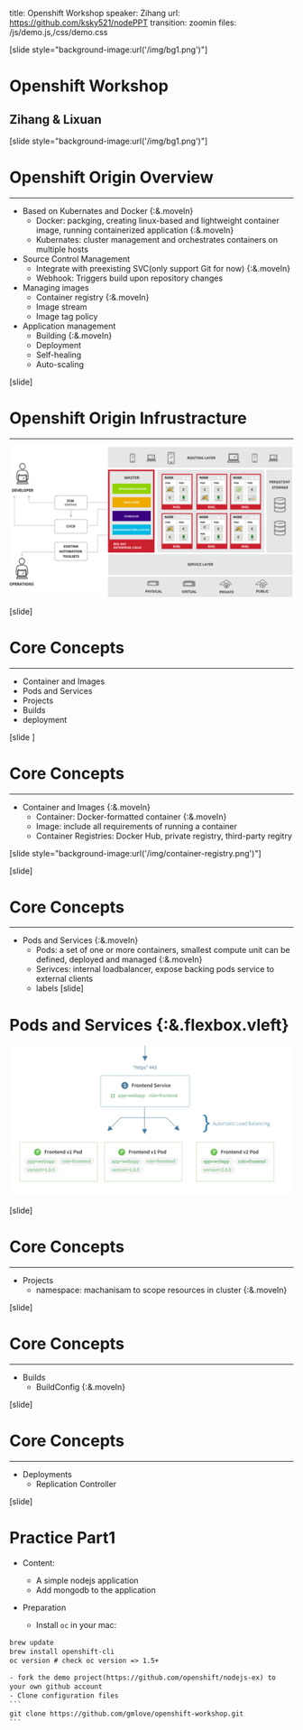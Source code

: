 title: Openshift Workshop
speaker: Zihang
url: https://github.com/ksky521/nodePPT
transition: zoomin 
files: /js/demo.js,/css/demo.css

[slide style="background-image:url('/img/bg1.png')"]

# Openshift Workshop
## Zihang & Lixuan

[slide style="background-image:url('/img/bg1.png')"]

# Openshift Origin Overview 

--- 

- Based on Kubernates and Docker {:&.moveIn}
  * Docker: packging, creating linux-based and lightweight container image, running containerized application {:&.moveIn}
  * Kubernates: cluster management and orchestrates containers on multiple hosts 
- Source Control Management 
  * Integrate with preexisting SVC(only support Git for now) {:&.moveIn} 
  * Webhook: Triggers build upon repository changes 
- Managing images  
  * Container registry {:&.moveIn}
  * Image stream 
  * Image tag policy  
- Application management 
  * Building {:&.moveIn} 
  * Deployment 
  * Self-healing 
  * Auto-scaling 

[slide]

# Openshift Origin Infrustracture 

--- 

![infrustracture](/img/openshift-infrastructure.png) 

[slide]

# Core Concepts 

--- 

- Container and Images 
- Pods and Services 
- Projects 
- Builds  
- deployment 

[slide ]

# Core Concepts 

---
- Container and Images {:&.moveIn} 
    - Container: Docker-formatted container {:&.moveIn}
    - Image: include all requirements of running a container  
    - Container Registries: Docker Hub, private registry, third-party regitry 

[slide style="background-image:url('/img/container-registry.png')"]

[slide]

# Core Concepts 

---
- Pods and Services {:&.moveIn}
  - Pods: a set of one or more containers, smallest compute unit can be defined, deployed and managed {:&.moveIn}
  - Serivces: internal loadbalancer, expose backing pods service to external clients 
  - labels
[slide]

# Pods and Services {:&.flexbox.vleft}  

![pods](/img/services.jpeg) 

[slide]

# Core Concepts

---

- Projects 
  - namespace: machanisam to scope resources in cluster {:&.moveIn} 


[slide]

# Core Concepts 

---
- Builds 
  - BuildConfig {:&.moveIn}

[slide]

# Core Concepts 

---

- Deployments 
  - Replication Controller 


[slide]

# Practice Part1

- Content:

    - A simple nodejs application 
    - Add mongodb to the application 

- Preparation
    - Install `oc` in your mac:
```
brew update 
brew install openshift-cli 
oc version # check oc version => 1.5+
```
    - fork the demo project(https://github.com/openshift/nodejs-ex) to your own github account 
    - Clone configuration files
    ```
    git clone https://github.com/gmlove/openshift-workshop.git 
    ```
